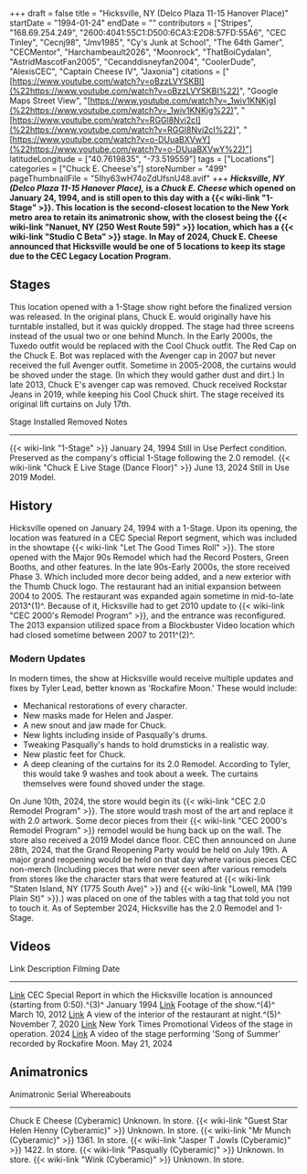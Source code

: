 +++
draft = false
title = "Hicksville, NY (Delco Plaza 11-15 Hanover Place)"
startDate = "1994-01-24"
endDate = ""
contributors = ["Stripes", "168.69.254.249", "2600:4041:55C1:D500:6CA3:E2D8:57FD:55A6", "CEC Tinley", "Cecnj98", "Jmv1985", "Cy's Junk at School", "The 64th Gamer", "CECMentor", "Harchambeault2026", "Moonrock", "ThatBoiCydalan", "AstridMascotFan2005", "Cecanddisneyfan2004", "CoolerDude", "AlexisCEC", "Captain Cheese IV", "Jaxonia"]
citations = ["[https://www.youtube.com/watch?v=oBzzLVYSKBI](%22https://www.youtube.com/watch?v=oBzzLVYSKBI%22)", "Google Maps Street View", "[https://www.youtube.com/watch?v=_1wiv1KNKjg](%22https://www.youtube.com/watch?v=_1wiv1KNKjg%22)", "[https://www.youtube.com/watch?v=RGGl8Nvi2cI](%22https://www.youtube.com/watch?v=RGGl8Nvi2cI%22)", "[https://www.youtube.com/watch?v=o-DUuaBXVwY](%22https://www.youtube.com/watch?v=o-DUuaBXVwY%22)"]
latitudeLongitude = ["40.7619835", "-73.519559"]
tags = ["Locations"]
categories = ["Chuck E. Cheese's"]
storeNumber = "499"
pageThumbnailFile = "5Ihy63wH74oZdUfsnU48.avif"
+++
***Hicksville, NY (Delco Plaza 11-15 Hanover Place),* is a *Chuck E. Cheese* which opened on January 24, 1994, and is still open to this day with a {{< wiki-link "1-Stage" >}}. This location is the second-closest location to the New York metro area to retain its animatronic show, with the closest being the {{< wiki-link "Nanuet, NY (250 West Route 59)" >}} location, which has a {{< wiki-link "Studio C Beta" >}} stage. In May of 2024, Chuck E. Cheese announced that Hicksville would be one of 5 locations to keep its stage due to the CEC Legacy Location Program.**

## Stages

This location opened with a 1-Stage show right before the finalized version was released. In the original plans, Chuck E. would originally have his turntable installed, but it was quickly dropped. The stage had three screens instead of the usual two or one behind Munch. In the Early 2000s, the Tuxedo outfit would be replaced with the Cool Chuck outfit. The Red Cap on the Chuck E. Bot was replaced with the Avenger cap in 2007 but never received the full Avenger outfit. Sometime in 2005-2008, the curtains would be shoved under the stage. (In which they would gather dust and dirt.) In late 2013, Chuck E's avenger cap was removed. Chuck received Rockstar Jeans in 2019, while keeping his Cool Chuck shirt. The stage received its original lift curtains on July 17th.

  Stage                                                      Installed          Removed        Notes
  ---------------------------------------------------------- ------------------ -------------- --------------------------------------------------------------------------------------------
  {{< wiki-link "1-Stage" >}}                            January 24, 1994   Still in Use   Perfect condition. Preserved as the company's official 1-Stage following the 2.0 remodel.
  {{< wiki-link "Chuck E Live Stage (Dance Floor)" >}}   June 13, 2024      Still in Use   2019 Model.

## History

Hicksville opened on January 24, 1994 with a 1-Stage. Upon its opening, the location was featured in a CEC Special Report segment, which was included in the showtape {{< wiki-link "Let The Good Times Roll" >}}. The store opened with the Major 90s Remodel which had the Record Posters, Green Booths, and other features. In the late 90s-Early 2000s, the store received Phase 3. Which included more decor being added, and a new exterior with the Thumb Chuck logo.
The restaurant had an initial expansion between 2004 to 2005. The restaurant was expanded again sometime in mid-to-late 2013^(1)^. Because of it, Hicksville had to get 2010 update to {{< wiki-link "CEC 2000's Remodel Program" >}}, and the entrance was reconfigured. The 2013 expansion utilized space from a Blockbuster Video location which had closed sometime between 2007 to 2011^(2)^.

### Modern Updates

In modern times, the show at Hicksville would receive multiple updates and fixes by Tyler Lead, better known as 'Rockafire Moon.' These would include:

- Mechanical restorations of every character.
- New masks made for Helen and Jasper.
- A new snout and jaw made for Chuck.
- New lights including inside of Pasqually's drums.
- Tweaking Pasqually's hands to hold drumsticks in a realistic way.
- New plastic feet for Chuck.
- A deep cleaning of the curtains for its 2.0 Remodel. According to Tyler, this would take 9 washes and took about a week. The curtains themselves were found shoved under the stage.

On June 10th, 2024, the store would begin its {{< wiki-link "CEC 2.0 Remodel Program" >}}. The store would trash most of the art and replace it with 2.0 artwork. Some decor pieces from their {{< wiki-link "CEC 2000's Remodel Program" >}} remodel would be hung back up on the wall. The store also received a 2019 Model dance floor.
CEC then announced on June 28th, 2024, that the Grand Reopening Party would be held on July 19th. A major grand reopening would be held on that day where various pieces CEC non-merch (Including pieces that were never seen after various remodels from stores like the character stars that were featured at {{< wiki-link "Staten Island, NY (1775 South Ave)" >}} and {{< wiki-link "Lowell, MA (199 Plain St)" >}}.) was placed on one of the tables with a tag that told you not to touch it. As of September 2024, Hicksville has the 2.0 Remodel and 1-Stage.

## Videos

  Link                                                                 Description                                                                                   Filming Date
  -------------------------------------------------------------------- --------------------------------------------------------------------------------------------- ------------------
  [Link](https://www.youtube.com/watch?v=_1wiv1KNKjg)                  CEC Special Report in which the Hicksville location is announced (starting from 0:50).^(3)^   January 1994
  [Link](https://www.youtube.com/watch?v=RGGl8Nvi2cI)                  Footage of the show.^(4)^                                                                     March 10, 2012
  [Link](https://www.youtube.com/watch?v=o-DUuaBXVwY)                  A view of the interior of the restaurant at night.^(5)^                                       November 7, 2020
  [Link](https://archive.org/details/cec-hicksville-ny-promo-videos)   New York Times Promotional Videos of the stage in operation.                                  2024
  [Link](https://www.youtube.com/watch?v=nTwc-C2HFs0)                  A video of the stage performing 'Song of Summer' recorded by Rockafire Moon.                May 21, 2024

## Animatronics

  Animatronic                                                  Serial     Whereabouts
  ------------------------------------------------------------ ---------- -------------
  Chuck E Cheese (Cyberamic)                                   Unknown.   In store.
  {{< wiki-link "Guest Star Helen Henny (Cyberamic)" >}}   Unknown.   In store.
  {{< wiki-link "Mr Munch (Cyberamic)" >}}                 1361.     In store.
  {{< wiki-link "Jasper T Jowls (Cyberamic)" >}}           1422.     In store.
  {{< wiki-link "Pasqually (Cyberamic)" >}}                Unknown.   In store.
  {{< wiki-link "Wink (Cyberamic)" >}}                     Unknown.   In store.
